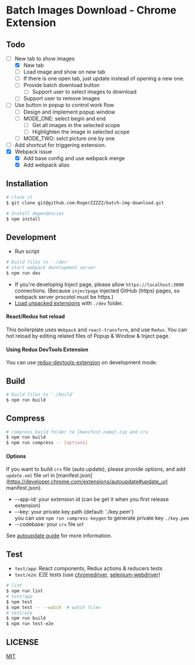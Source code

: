 # Batch Images Download - Chrome Extension

## Todo

- [ ] New tab to show images
  - [x] New tab
  - [ ] Load image and show on new tab
  - [ ] If there is one open tab, just update instead of opening a new one.
  - [ ] Provide batch download button
    - [ ] Support user to select images to download
  - [ ] Support user to remove images
- [ ] Use button in popup to control work flow
  - [ ] Design and implement popup window
  - [ ] MODE_ONE: select begin and end
    - [ ] Get all images in the selected scope
    - [ ] Highlighten the image in selected scope
  - [ ] MODE_TWO: selct picture one by one
- [ ] Add shortcut for triggering extension.
- [x] Webpack issue
  - [x] Add base config and use webpack merge
  - [x] Add webpack alias

## Installation

```bash
# clone it
$ git clone git@github.com:RogerZZZZZ/batch-img-download.git

# Install dependencies
$ npm install
```

## Development

* Run script
```bash
# build files to './dev'
# start webpack development server
$ npm run dev
```
* If you're developing Inject page, please allow `https://localhost:3000` connections. (Because `injectpage` injected GitHub (https) pages, so webpack server procotol must be https.)
* [Load unpacked extensions](https://developer.chrome.com/extensions/getstarted#unpacked) with `./dev` folder.

#### React/Redux hot reload

This boilerplate uses `Webpack` and `react-transform`, and use `Redux`. You can hot reload by editing related files of Popup & Window & Inject page.

#### Using Redux DevTools Extension

You can use [redux-devtools-extension](https://github.com/zalmoxisus/redux-devtools-extension) on development mode.

## Build

```bash
# build files to './build'
$ npm run build
```

## Compress

```bash
# compress build folder to {manifest.name}.zip and crx
$ npm run build
$ npm run compress -- [options]
```

#### Options

If you want to build `crx` file (auto update), please provide options, and add `update.xml` file url in [manifest.json](https://developer.chrome.com/extensions/autoupdate#update_url manifest.json).

* --app-id: your extension id (can be get it when you first release extension)
* --key: your private key path (default: './key.pem')  
  you can use `npm run compress-keygen` to generate private key `./key.pem`
* --codebase: your `crx` file url

See [autoupdate guide](https://developer.chrome.com/extensions/autoupdate) for more information.

## Test

* `test/app`: React components, Redux actions & reducers tests
* `test/e2e`: E2E tests (use [chromedriver](https://www.npmjs.com/package/chromedriver), [selenium-webdriver](https://www.npmjs.com/package/selenium-webdriver))

```bash
# lint
$ npm run lint
# test/app
$ npm test
$ npm test -- --watch  # watch files
# test/e2e
$ npm run build
$ npm run test-e2e
```

## LICENSE

[MIT](LICENSE)
